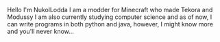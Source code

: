 Hello I'm NukolLodda
I am a modder for Minecraft who made Tekora and Modussy
I am also currently studying computer science and as of now, I can write
programs in both python and java, however, I might know more and you'll
never know...

